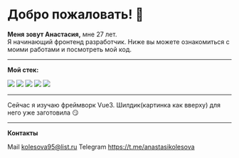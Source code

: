 # Добро пожаловать! :wave:


**Меня зовут Анастасия,** мне 27 лет.  
Я начинающий фронтенд разработчик.
Ниже вы можете ознакомиться с моими работами и посмотреть мой код. 
___

**Мой стек:**

<img src="https://img.shields.io/badge/Html-E34F26?style=for-the-badge&logo=HTML5&logoColor=white"/> <img src="https://img.shields.io/badge/CSS3-1572B6?style=for-the-badge&logo=CSS3&logoColor=white"/> <img src="https://img.shields.io/badge/Sass-CC6699?style=for-the-badge&logo=Sass&logoColor=white"/> <img src="https://img.shields.io/badge/JavaScript-F7DF1E?style=for-the-badge&logo=JavaScript&logoColor=white"/> <img src="https://img.shields.io/badge/Figma-F24E1E?style=for-the-badge&logo=Figma&logoColor=white"/>

___

Сейчас я изучаю фреймворк Vue3. Шилдик(картинка как вверху) для него уже заготовила :smirk:

___

**Контакты**

Mail kolesova95@list.ru
Telegram https://t.me/anastasikolesova
